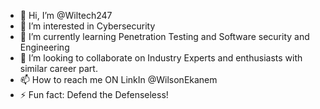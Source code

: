 - 👋 Hi, I’m @Wiltech247
- 👀 I’m interested in Cybersecurity
- 🌱 I’m currently learning Penetration Testing and Software security and Engineering
- 💞️ I’m looking to collaborate on Industry Experts and enthusiasts with similar career part.
- 📫 How to reach me ON LinkIn @WilsonEkanem
- ⚡ Fun fact: Defend the Defenseless! 

<!---
Wiltech247/Wiltech247 is a ✨ special ✨ repository because its `README.md` (this file) appears on your GitHub profile.
You can click the Preview link to take a look at your changes.
--->
